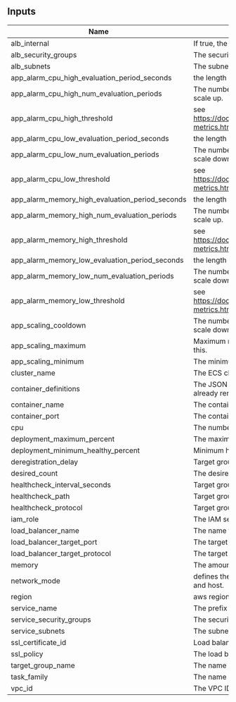 ## Inputs

| Name | Description | Type | Default | Required |
|------|-------------|:----:|:-----:|:-----:|
| alb\_internal | If true, the LB will be internal. | string | `"false"` | no |
| alb\_security\_groups | The security groups for the load balancer | list | n/a | yes |
| alb\_subnets | The subnets for the load balancer | list | n/a | yes |
| app\_alarm\_cpu\_high\_evaluation\_period\_seconds | the length of time in seconds that an evaluation period is defined | string | `"60"` | no |
| app\_alarm\_cpu\_high\_num\_evaluation\_periods | The number of evaluation periods that must be above the defined threshold to scale up. | string | `"2"` | no |
| app\_alarm\_cpu\_high\_threshold | see https://docs.aws.amazon.com/AmazonECS/latest/developerguide/cloudwatch-metrics.html#service_utilization for more info | string | `"200"` | no |
| app\_alarm\_cpu\_low\_evaluation\_period\_seconds | the length of time in seconds that an evaluation period is defined | string | `"60"` | no |
| app\_alarm\_cpu\_low\_num\_evaluation\_periods | The number of evaluation periods that must be below the defined threshold to scale down. | string | `"2"` | no |
| app\_alarm\_cpu\_low\_threshold | see https://docs.aws.amazon.com/AmazonECS/latest/developerguide/cloudwatch-metrics.html#service_utilization for more info | string | `"20"` | no |
| app\_alarm\_memory\_high\_evaluation\_period\_seconds | the length of time in seconds that an evaluation period is defined | string | `"60"` | no |
| app\_alarm\_memory\_high\_num\_evaluation\_periods | The number of evaluation periods that must be above the defined threshold to scale up. | string | `"2"` | no |
| app\_alarm\_memory\_high\_threshold | see https://docs.aws.amazon.com/AmazonECS/latest/developerguide/cloudwatch-metrics.html#service_utilization for more info | string | `"200"` | no |
| app\_alarm\_memory\_low\_evaluation\_period\_seconds | the length of time in seconds that an evaluation period is defined | string | `"60"` | no |
| app\_alarm\_memory\_low\_num\_evaluation\_periods | The number of evaluation periods that must be below the defined threshold to scale down. | string | `"2"` | no |
| app\_alarm\_memory\_low\_threshold | see https://docs.aws.amazon.com/AmazonECS/latest/developerguide/cloudwatch-metrics.html#service_utilization for more info | string | `"20"` | no |
| app\_scaling\_cooldown | The number of seconds to wait between scaling events (both scale up and scale down) | string | `"120"` | no |
| app\_scaling\_maximum | Maximum number of tasks that will be running; the service will not scale above this. | string | `"5"` | no |
| app\_scaling\_minimum | The minimum number of tasks that will be running; it will not scale below this. | string | `"2"` | no |
| cluster\_name | The ECS cluster to target for deployment. | string | n/a | yes |
| container\_definitions | The JSON task definition (this would be the task.json template file that is already rendered) | string | n/a | yes |
| container\_name | The container name in the task to target on the load balancer. | string | n/a | yes |
| container\_port | The container port in the task to target on the load balancer. | string | n/a | yes |
| cpu | The number of cpu units used by the task | string | `"256"` | no |
| deployment\_maximum\_percent | The maximum percent for the service tasks. | string | n/a | yes |
| deployment\_minimum\_healthy\_percent | Minimum healthy percent for the service tasks. | string | n/a | yes |
| deregistration\_delay | Target group deregistration delay | string | n/a | yes |
| desired\_count | The desired count for tasks to run in the service. | string | n/a | yes |
| healthcheck\_interval\_seconds | Target group health check interval | string | n/a | yes |
| healthcheck\_path | Target group health check path | string | n/a | yes |
| healthcheck\_protocol | Target group health check protocol | string | n/a | yes |
| iam\_role | The IAM service role for the ECS service | string | n/a | yes |
| load\_balancer\_name | The name for the load balancer | string | n/a | yes |
| load\_balancer\_target\_port | The target port for the load balancer | string | `"80"` | no |
| load\_balancer\_target\_protocol | The target protocol for the load balancer | string | `"HTTP"` | no |
| memory | The amount (in MiB) of memory used by the task | string | `"512"` | no |
| network\_mode | defines the network mode the task definition runs in; valid values are bridge and host. | string | `"awsvpc"` | no |
| region | aws region for dns name | string | n/a | yes |
| service\_name | The prefix for the service name. | string | n/a | yes |
| service\_security\_groups | The security groups for the fargate service | list | n/a | yes |
| service\_subnets | The subnets for the fargate service | list | n/a | yes |
| ssl\_certificate\_id | Load balancer SSL certificate arn | string | `""` | no |
| ssl\_policy | The load balancer SSL policy | string | `""` | no |
| target\_group\_name | The name of the target group | string | n/a | yes |
| task\_family | The name of the task family to use for task definitions. | string | n/a | yes |
| vpc\_id | The VPC ID | string | n/a | yes |

